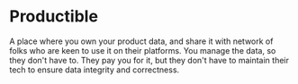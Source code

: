 # Productible

A place where you own your product data, and share it with network of folks who are keen to use it on their platforms. You manage the data, so they don't have to. They pay you for it, but they don't have to maintain their tech to ensure data integrity and correctness.